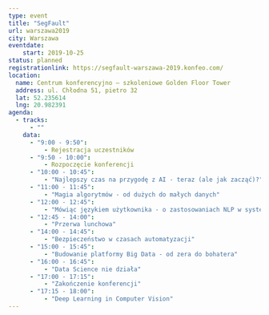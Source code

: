 ```yaml
---
type: event
title: "SegFault"
url: warszawa2019
city: Warszawa
eventdate:
    start: 2019-10-25
status: planned
registrationlink: https://segfault-warszawa-2019.konfeo.com/
location:
  name: Centrum konferencyjno – szkoleniowe Golden Floor Tower
  address: ul. Chłodna 51, pietro 32
  lat: 52.235614
  lng: 20.982391
agenda:
  - tracks:
      - ""
    data:
      - "9:00 - 9:50":
          - Rejestracja uczestników
      - "9:50 - 10:00":
          - Rozpoczęcie konferencji
      - "10:00 - 10:45":
          - "Najlepszy czas na przygodę z AI - teraz (ale jak zacząć)?"
      - "11:00 - 11:45":
          - "Magia algorytmów - od dużych do małych danych"
      - "12:00 - 12:45":
          - "Mówiąc językiem użytkownika - o zastosowaniach NLP w systemie rekomendacyjnym"
      - "12:45 - 14:00":
          - "Przerwa lunchowa"
      - "14:00 - 14:45":
          - "Bezpieczeństwo w czasach automatyzacji"
      - "15:00 - 15:45":
          - "Budowanie platformy Big Data - od zera do bohatera"
      - "16:00 - 16:45":
          - "Data Science nie działa"
      - "17:00 - 17:15":
          - "Zakończenie konferencji"
      - "17:15 - 18:00":
          - "Deep Learning in Computer Vision"
---
```

